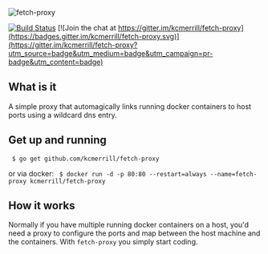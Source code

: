 ![fetch-proxy](https://raw.githubusercontent.com/kcmerrill/fetch-proxy/master/assets/fetch.png "fetch-proxy")

[![Build Status](https://travis-ci.org/kcmerrill/fetch-proxy.svg?branch=master)](https://travis-ci.org/kcmerrill/fetch-proxy) [![Join the chat at https://gitter.im/kcmerrill/fetch-proxy](https://badges.gitter.im/kcmerrill/fetch-proxy.svg)](https://gitter.im/kcmerrill/fetch-proxy?utm_source=badge&utm_medium=badge&utm_campaign=pr-badge&utm_content=badge)



## What is it
A simple proxy that automagically links running docker containers to host ports using a wildcard dns entry.

## Get up and running
` $ go get github.com/kcmerrill/fetch-proxy`

or via docker:
` $ docker run -d -p 80:80 --restart=always --name=fetch-proxy kcmerrill/fetch-proxy`

## How it works
Normally if you have multiple running docker containers on a host, you'd need a proxy to configure the ports and map between the host machine and the containers. With `fetch-proxy` you simply start coding. 